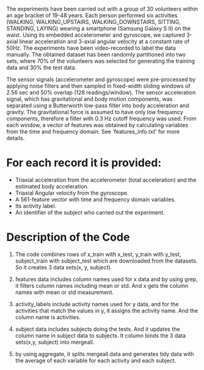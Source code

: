 The experiments have been carried out with a group of 30 volunteers within an age bracket of 19-48 years. Each person performed six activities (WALKING, WALKING_UPSTAIRS, WALKING_DOWNSTAIRS, SITTING, STANDING, LAYING) wearing a smartphone (Samsung Galaxy S II) on the waist. Using its embedded accelerometer and gyroscope, we captured 3-axial linear acceleration and 3-axial angular velocity at a constant rate of 50Hz. The experiments have been video-recorded to label the data manually. The obtained dataset has been randomly partitioned into two sets, where 70% of the volunteers was selected for generating the training data and 30% the test data. 

The sensor signals (accelerometer and gyroscope) were pre-processed by applying noise filters and then sampled in fixed-width sliding windows of 2.56 sec and 50% overlap (128 readings/window). The sensor acceleration signal, which has gravitational and body motion components, was separated using a Butterworth low-pass filter into body acceleration and gravity. The gravitational force is assumed to have only low frequency components, therefore a filter with 0.3 Hz cutoff frequency was used. From each window, a vector of features was obtained by calculating variables from the time and frequency domain. See 'features_info.txt' for more details. 

For each record it is provided:
======================================

- Triaxial acceleration from the accelerometer (total acceleration) and the estimated body acceleration.
- Triaxial Angular velocity from the gyroscope. 
- A 561-feature vector with time and frequency domain variables. 
- Its activity label. 
- An identifier of the subject who carried out the experiment.

# Description of the Code
1. The code combines rows of x_train with x_test, y_train with y_test, subject_train with subject_test which are downloaded from the datasets. 
So it creates 3 data sets(x, y, subject). 

2. features data includes column names used for x data and by using grep, it filters column names including mean or std. And x gets the column names
with mean or std measurement. 

3. activity_labels include activity names used for y data, and for the activities that match the values in y, it assigns the activity name. 
And the column name is activities. 

4. subject data includes subjects doing the tests. And it updates the column name in subject data to subjects. 
It column binds the 3 data sets(x,y, subject) into mergeall. 

5. by using aggregate, it splits mergeall data and generates tidy data with the average of each variable for each activity and each subject.
